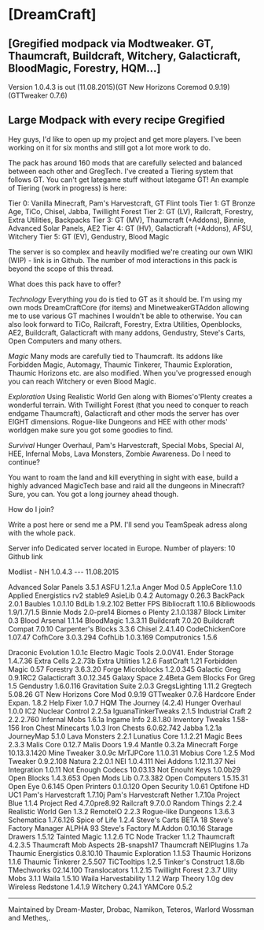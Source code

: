 
[DreamCraft]
=

[Gregified modpack via Modtweaker. GT, Thaumcraft, Buildcraft, Witchery, Galacticraft, BloodMagic, Forestry, HQM...]
-


Version 1.0.4.3 is out (11.08.2015)(GT New Horizons Coremod 0.9.19) (GTTweaker 0.7.6)


Large Modpack with every recipe Gregified
-

Hey guys, I'd like to open up my project and get more players.
I've been working on it for six months and still got a lot more work to do.

The pack has around 160 mods that are carefully selected and balanced between each other and GregTech. I've created a Tiering system that follows GT. You can't get lategame stuff without lategame GT!
An example of Tiering (work in progress) is here:

Tier 0: Vanilla Minecraft, Pam's Harvestcraft, GT Flint tools
Tier 1: GT Bronze Age, TiCo, Chisel, Jabba, Twillight Forest
Tier 2: GT (LV), Railcraft, Forestry, Extra Utilities, Backpacks
Tier 3: GT (MV), Thaumcraft (+Addons), Binnie, Advanced Solar Panels, AE2
Tier 4: GT (HV), Galacticraft (+Addons), AFSU, Witchery
Tier 5: GT (EV), Gendustry, Blood Magic

The server is so complex and heavily modified we're creating our own WIKI (WIP) - link is in Github.
The number of mod interactions in this pack is beyond the scope of this thread.


What does this pack have to offer?

*Technology*
Everything you do is tied to GT as it should be. I'm using my own mods DreamCraftCore (for items) and MinetweakerGTAddon allowing me to use various GT machines I wouldn't be able to otherwise.
You can also look forward to TiCo, Railcraft, Forestry, Extra Utilities, Openblocks, AE2, Buildcraft, Galacticraft with many addons, Gendustry, Steve's Carts, Open Computers and many others.

*Magic*
Many mods are carefully tied to Thaumcraft. Its addons like Forbidden Magic, Automagy, Thaumic Tinkerer, Thaumic Exploration, Thaumic Horizons etc. are also modified.
When you've progressed enough you can reach Witchery or even Blood Magic.

*Exploration*
Using Realistic World Gen along with Biomes'o'Plenty creates a wonderful terrain. With Twillight Forest (that you need to conquer to reach endgame Thaumcraft), Galacticraft and other mods the server has over EIGHT dimensions.
Rogue-like Dungeons and HEE with other mods' worldgen make sure you got some goodies to find.

*Survival*
Hunger Overhaul, Pam's Harvestcraft, Special Mobs, Special AI, HEE, Infernal Mobs, Lava Monsters, Zombie Awareness. Do I need to continue?

You want to roam the land and kill everything in sight with ease, build a highly advanced MagicTech base and raid all the dungeons in Minecraft? Sure, you can. You got a long journey ahead though.


How do I join?


Write a post here or send me a PM.
I'll send you TeamSpeak adress along with the whole pack.


Server info
Dedicated server located in Europe.
Number of players: 10
Github link


Modlist - NH 1.0.4.3 --- 11.08.2015

Advanced Solar Panels 3.5.1
ASFU 1.2.1.a
Anger Mod 0.5
AppleCore 1.1.0
Applied Energistics rv2 stable9
AsieLib 0.4.2
Automagy 0.26.3
BackPack 2.0.1
Baubles 1.0.1.10
BdLib 1.9.2.102
Better FPS
Bibliocraft 1.10.6
Bibliowoods 1.9/1.7/1.5
Binnie Mods 2.0-pre14
Biomes o Plenty 2.1.0.1387
Block Limiter 0.3
Blood Arsenal 1.1.14
BloodMagic 1.3.3.11
Buildcraft 7.0.20
Buildcraft Compat 7.0.10
Carpenter's Blocks 3.3.6
Chisel 2.4.1.40
CodeChickenCore 1.07.47
CofhCore 3.0.3.294
CofhLib 1.0.3.169
Computronics 1.5.6

Draconic Evolution 1.0.1c
Electro Magic Tools 2.0.0V41.
Ender Storage 1.4.7.36
Extra Cells 2.2.73b
Extra Utilities 1.2.6
FastCraft 1.21
Forbidden Magic 0.57
Forestry 3.6.3.20
Forge Microblocks 1.2.0.345
Galactic Greg 0.9.1RC2
Galacticraft 3.0.12.345
Galaxy Space 2.4Beta
Gem Blocks For Greg 1.5
Gendustry 1.6.0.116
Gravitation Suite 2.0.3
GregsLighting 1.11.2
Gregtech 5.08.26
GT New Horizons Core Mod 0.9.19
GTTweaker 0.7.6
Hardcore Ender Expan. 1.8.2
Help Fixer 1.0.7
HQM The Journey (4.2.4) 
Hunger Overhaul 1.0.0
IC2 Nuclear Control 2.2.5a
IguanaTinkerTweaks 2.1.5
Industrial Craft 2 2.2.2.760
Infernal Mobs 1.6.1a
Ingame Info 2.8.1.80
Inventory Tweaks 1.58-156
Iron Chest Minecarts 1.0.3
Iron Chests 6.0.62.742
Jabba 1.2.1a
JourneyMap 5.1.0
Lava Monsters 2.2.1
Lunatius Core 1.1.2.21
Magic Bees 2.3.3
Malis Core 0.12.7
Malis Doors 1.9.4
Mantle 0.3.2a
Minecraft Forge 10.13.3.1420
Mine Tweaker 3.0.9c
MrTJPCore 1.1.0.31
Mobius Core 1.2.5
Mod Tweaker 0.9.2.108
Natura 2.2.0.1
NEI 1.0.4.111
Nei Addons 1.12.11.37
Nei Integration 1.0.11
Not Enough Codecs 10.03.13
Not Enouht Keys 1.0.0b29
Open Blocks 1.4.3.653
Open Mods Lib 0.7.3.382
Open Computers 1.5.15.31
Open Eye 0.6.145
Open Printers 0.1.0.120
Open Security 1.0.61
Optifone HD UC1
Pam's Harvestcraft 1.7.10j
Pam's Harvestcraft Nether 1.7.10a
Project Blue 1.1.4
Project Red 4.7.0pre8.92
Railcraft 9.7.0.0
Random Things 2.2.4
Realistic World Gen 1.3.2
RemoteIO 2.2.3
Rogue-like Dungeons 1.3.6.3
Schematica 1.7.6.126
Spice of Life 1.2.4
Steve's Carts BETA 18
Steve's Factory Manager ALPHA 93
Steve's Factory M.Addon 0.10.16
Starage Drawers 1.5.12
Tainted Magic 1.1.2.6
TC Node Tracker 1.1.2
Thaumcraft 4.2.3.5
Thaumcraft Mob Aspects 2B-snapsh17
Thaumcraft NEIPlugins 1.7a
Thaumic Energistics 0.8.10.10
Thaumic Exploration 1.1.53
Thaumic Horizons 1.1.6
Thaumic Tinkerer 2.5.507
TiCTooltips 1.2.5
Tinker's Construct 1.8.6b
TMechworks 02.14.100
Translocators 1.1.2.15
Twillight Forest 2.3.7
Ulity Mobs 3.1.1
Waila 1.5.10
Waila Harvestability 1.1.2
Warp Theory 1.0g dev
Wireless Redstone 1.4.1.9
Witchery 0.24.1
YAMCore 0.5.2


---

Maintained by Dream-Master, Drobac, Namikon, Teteros, Warlord Wossman  and Methes,.
